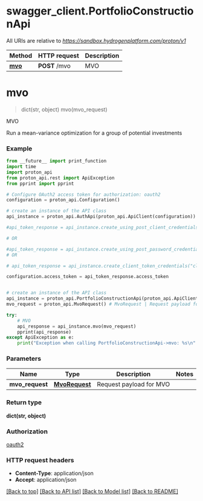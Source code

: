 # swagger_client.PortfolioConstructionApi

All URIs are relative to *https://sandbox.hydrogenplatform.com/proton/v1*

Method | HTTP request | Description
------------- | ------------- | -------------
[**mvo**](PortfolioConstructionApi.md#mvo) | **POST** /mvo | MVO


# **mvo**
> dict(str, object) mvo(mvo_request)

MVO

Run a mean-variance optimization for a group of potential investments

### Example
```python
from __future__ import print_function
import time
import proton_api
from proton_api.rest import ApiException
from pprint import pprint

# Configure OAuth2 access token for authorization: oauth2
configuration = proton_api.Configuration()

# create an instance of the API class
api_instance = proton_api.AuthApi(proton_api.ApiClient(configuration))

#api_token_response = api_instance.create_using_post_client_credentials("client_id", "password")

# OR

#api_token_response = api_instance.create_using_post_password_credentials("client_id","password", "username", "secret" )
# OR

# api_token_response = api_instance.create_client_token_credentials("client_id", "password", "client_token");

configuration.access_token = api_token_response.access_token


# create an instance of the API class
api_instance = proton_api.PortfolioConstructionApi(proton_api.ApiClient(configuration))
mvo_request = proton_api.MvoRequest() # MvoRequest | Request payload for MVO

try:
    # MVO
    api_response = api_instance.mvo(mvo_request)
    pprint(api_response)
except ApiException as e:
    print("Exception when calling PortfolioConstructionApi->mvo: %s\n" % e)
```

### Parameters

Name | Type | Description  | Notes
------------- | ------------- | ------------- | -------------
 **mvo_request** | [**MvoRequest**](MvoRequest.md)| Request payload for MVO | 

### Return type

**dict(str, object)**

### Authorization

[oauth2](../README.md#oauth2)

### HTTP request headers

 - **Content-Type**: application/json
 - **Accept**: application/json

[[Back to top]](#) [[Back to API list]](../README.md#documentation-for-api-endpoints) [[Back to Model list]](../README.md#documentation-for-models) [[Back to README]](../README.md)

